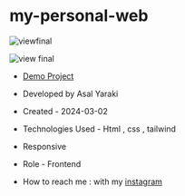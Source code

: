 # my-personal-web


![viewfinal](https://user-images.githubusercontent.com/109727844/204102879-086fee63-9bda-43b2-a1aa-49879c3f2d39.jpg)

![view final](https://user-images.githubusercontent.com/109727844/204102930-fac80657-4d16-4816-b476-a88e984abefe.jpg)

- [Demo Project](https://asalyaraki.github.io/my-personal-web/)

- Developed by Asal Yaraki

- Created - 2024-03-02

- Technologies Used - Html , css , tailwind

- Responsive

- Role - Frontend

- How to reach me : with my [instagram](https://www.instagram.com/asal_yaraki_web?igsh=MXJl3ZQ==)
